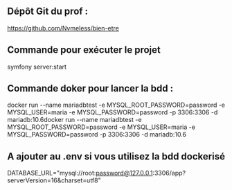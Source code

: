 ## Dépôt Git du prof :
https://github.com/Nvmeless/bien-etre

## Commande pour exécuter le projet 
symfony server:start

## Commande doker pour lancer la bdd :
docker run --name mariadbtest -e MYSQL_ROOT_PASSWORD=password -e MYSQL_USER=maria -e MYSQL_PASSWORD=password -p 3306:3306 -d mariadb:10.6docker run --name mariadbtest -e MYSQL_ROOT_PASSWORD=password -e MYSQL_USER=maria -e MYSQL_PASSWORD=password -p 3306:3306 -d mariadb:10.6

## A ajouter au .env si vous utilisez la bdd dockerisé
DATABASE_URL="mysql://root:password@127.0.0.1:3306/app?serverVersion=16&charset=utf8"

